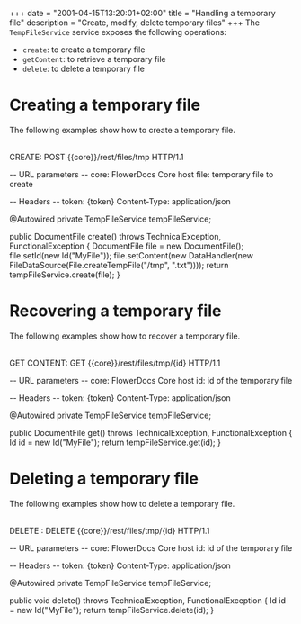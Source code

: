 +++
date = "2001-04-15T13:20:01+02:00"
title = "Handling a temporary file"
description = "Create, modify, delete temporary files"
+++
The `TempFileService` service exposes the following operations:

* `create`: to create a temporary file 
* `getContent`: to retrieve a temporary file  
* `delete`: to delete a temporary file

# Creating a temporary file

The following examples show how to create a temporary file.

<br/>
CREATE:
POST {{core}}/rest/files/tmp HTTP/1.1

-- URL parameters --
core: FlowerDocs Core host
file: temporary file to create 

-- Headers --
token: {token}
Content-Type: application/json

@Autowired
private TempFileService tempFileService;

public DocumentFile create() throws TechnicalException, FunctionalException
{
	DocumentFile file = new DocumentFile();
    file.setId(new Id("MyFile"));
    file.setContent(new DataHandler(new FileDataSource(File.createTempFile("/tmp", ".txt"))));
	return tempFileService.create(file);
}

# Recovering a temporary file

The following examples show how to recover a temporary file.

<br/>
GET CONTENT:
GET {{core}}/rest/files/tmp/{id} HTTP/1.1

-- URL parameters --
core: FlowerDocs Core host
id: id of the temporary file

-- Headers --
token: {token}
Content-Type: application/json

@Autowired
private TempFileService tempFileService;

public DocumentFile get() throws TechnicalException, FunctionalException
{
	Id id = new Id("MyFile");
	return tempFileService.get(id);
}

# Deleting a temporary file

The following examples show how to delete a temporary file.

<br/>
DELETE :
DELETE {{core}}/rest/files/tmp/{id} HTTP/1.1

-- URL parameters --
core: FlowerDocs Core host
id: id of the temporary file

-- Headers --
token: {token}
Content-Type: application/json

@Autowired
private TempFileService tempFileService;

public void delete() throws TechnicalException, FunctionalException
{
	Id id = new Id("MyFile");
	return tempFileService.delete(id);
}
